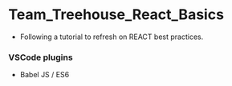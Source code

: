 # Team_Treehouse_React_Basics

- Following a tutorial to refresh on REACT  best practices.


### VSCode plugins

- Babel JS / ES6